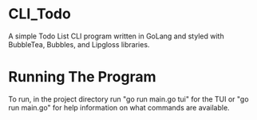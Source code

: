 # CLI_Todo
A simple Todo List CLI program written in GoLang and styled with BubbleTea, Bubbles, and Lipgloss libraries.
# Running The Program
To run, in the project directory run "go run main.go tui" for the TUI or "go run main.go" for help information on what commands are available.
